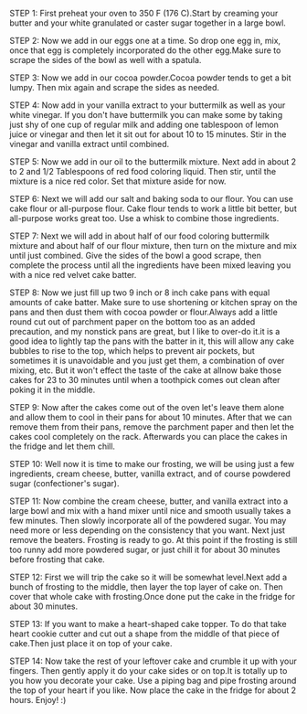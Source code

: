 STEP 1:
First preheat your oven to 350 F (176 C).Start by creaming your butter and your white granulated or caster sugar together in a large bowl.

STEP 2:
Now we add in our eggs one at a time. So drop one egg in, mix, once that egg is completely incorporated do the other egg.Make sure to scrape the sides of the bowl as well with a spatula.

STEP 3:
Now we add in our cocoa powder.Cocoa powder tends to get a bit lumpy. Then mix again and scrape the sides as needed.

STEP 4:
Now add in your vanilla extract to your buttermilk as well as your white vinegar. If you don't have buttermilk you can make some by taking just shy of one cup of regular milk and adding one tablespoon of lemon juice or vinegar and then let it sit out for about 10 to 15 minutes. Stir in the vinegar and vanilla extract until combined.

STEP 5:
Now we add in our oil to the buttermilk mixture. Next add in about 2 to 2 and 1/2 Tablespoons of red food coloring liquid. Then stir, until the mixture is a nice red color. Set that mixture aside for now.

STEP 6:
Next we will add our salt and baking soda to our flour. You can use cake flour or all-purpose flour. Cake flour tends to work a little bit better, but all-purpose works great too. Use a whisk to combine those ingredients.

STEP 7:
Next we will add in about half of our food coloring buttermilk mixture and about half of our flour mixture, then turn on the mixture and mix until just combined. Give the sides of the bowl a good scrape, then complete the process until all the ingredients have been mixed leaving you with a nice red velvet cake batter.

STEP 8:
Now we just fill up two 9 inch or 8 inch cake pans with equal amounts of cake batter. Make sure to use shortening or kitchen spray on the pans and then dust them with cocoa powder or flour.Always add a little round cut out of parchment paper on the bottom too as an added precaution, and my nonstick pans are great, but I like to over-do it.it is a good idea to lightly tap the pans with the batter in it, this will allow any cake bubbles to rise to the top, which helps to prevent air pockets, but sometimes it is unavoidable and you just get them, a combination of over mixing, etc. But it won't effect the taste of the cake at allnow bake those cakes for 23 to 30 minutes until when a toothpick comes out clean after poking it in the middle.

STEP 9:
Now after the cakes come out of the oven let's leave them alone and allow them to cool in their pans for about 10 minutes. After that we can remove them from their pans, remove the parchment paper and then let the cakes cool completely on the rack. Afterwards you can place the cakes in the fridge and let them chill.

STEP 10:
Well now it is time to make our frosting, we will be using just a few ingredients, cream cheese, butter, vanilla extract, and of course powdered sugar (confectioner's sugar).

STEP 11:
Now combine the cream cheese, butter, and vanilla extract into a large bowl and mix with a hand mixer until nice and smooth usually takes a few minutes. Then slowly incorporate all of the powdered sugar. You may need more or less depending on the consistency that you want. Next just remove the beaters. Frosting is ready to go. At this point if the frosting is still too runny add more powdered sugar, or just chill it for about 30 minutes before frosting that cake.

STEP 12:
First we will trip the cake so it will be somewhat level.Next add a bunch of frosting to the middle, then layer the top layer of cake on. Then cover that whole cake with frosting.Once done put the cake in the fridge for about 30 minutes.

STEP 13:
If you want to make a heart-shaped cake topper. To do that take heart cookie cutter and cut out a shape from the middle of that piece of cake.Then just place it on top of your cake.

STEP 14:
Now take the rest of your leftover cake and crumble it up with your fingers. Then gently apply it do your cake sides or on top.It is totally up to you how you decorate your cake. Use a piping bag and pipe frosting around the top of your heart if you like. Now place the cake in the fridge for about 2 hours.
Enjoy! :)
